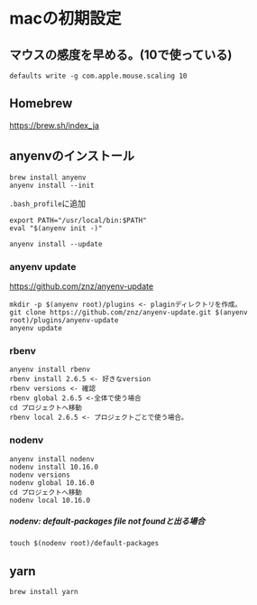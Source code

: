 # macの初期設定

## マウスの感度を早める。(10で使っている)
`defaults write -g com.apple.mouse.scaling 10`

## Homebrew
https://brew.sh/index_ja

## anyenvのインストール
```
brew install anyenv
anyenv install --init
```

`.bash_profile`に追加
```
export PATH="/usr/local/bin:$PATH"
eval "$(anyenv init -)"
```

`anyenv install --update`

### anyenv update
https://github.com/znz/anyenv-update

```
mkdir -p $(anyenv root)/plugins <- plaginディレクトリを作成。
git clone https://github.com/znz/anyenv-update.git $(anyenv root)/plugins/anyenv-update
anyenv update
```

### rbenv
```
anyenv install rbenv
rbenv install 2.6.5 <- 好きなversion
rbenv versions <- 確認
rbenv global 2.6.5 <-全体で使う場合
cd プロジェクトへ移動
rbenv local 2.6.5 <- プロジェクトごとで使う場合。
```

### nodenv
```
anyenv install nodenv
nodenv install 10.16.0
nodenv versions
nodenv global 10.16.0
cd プロジェクトへ移動
nodenv local 10.16.0
```
##### nodenv: default-packages file not foundと出る場合
`touch $(nodenv root)/default-packages`

## yarn
`brew install yarn`
